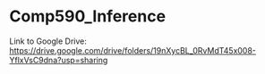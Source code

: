 # Comp590_Inference


Link to Google Drive:
https://drive.google.com/drive/folders/19nXycBL_0RvMdT45x008-YflxVsC9dna?usp=sharing 
